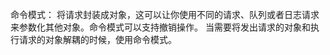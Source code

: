 命令模式：
    将请求封装成对象，这可以让你使用不同的请求、队列或者日志请求来参数化其他对象。命令模式可以支持撤销操作。
    当需要将发出请求的对象和执行请求的对象解耦的时候，使用命令模式。
